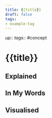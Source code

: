 ```yaml
---
title: {{title}}
draft: false
tags:
- example-tag
---
```


*up::* 
*tags::* #concept 
# {{title}}

## Explained

## In My Words

## Visualised